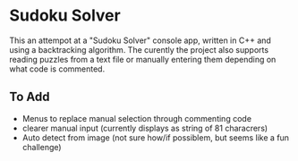 # Sudoku Solver
This an attempot at a "Sudoku Solver" console app, written in C++ and using a backtracking algorithm. The curently the project also supports reading puzzles from a text  file or manually entering them depending on what code is commented.

## To Add
- Menus to replace manual selection through commenting code
- clearer manual input (currently displays as string of 81 characrers)
- Auto detect from image (not sure how/if possiblem, but seems like a fun challenge)
